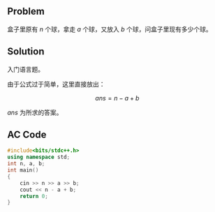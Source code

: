 ## Problem

盒子里原有 $n$ 个球，拿走 $a$ 个球，又放入 $b$ 个球，问盒子里现有多少个球。

## Solution

入门语言题。

由于公式过于简单，这里直接放出：

$$ans = n - a + b$$

$ans$ 为所求的答案。

## AC Code

```cpp
#include<bits/stdc++.h>
using namespace std;
int n, a, b;
int main()
{
    cin >> n >> a >> b;
    cout << n - a + b;
    return 0;
}
```